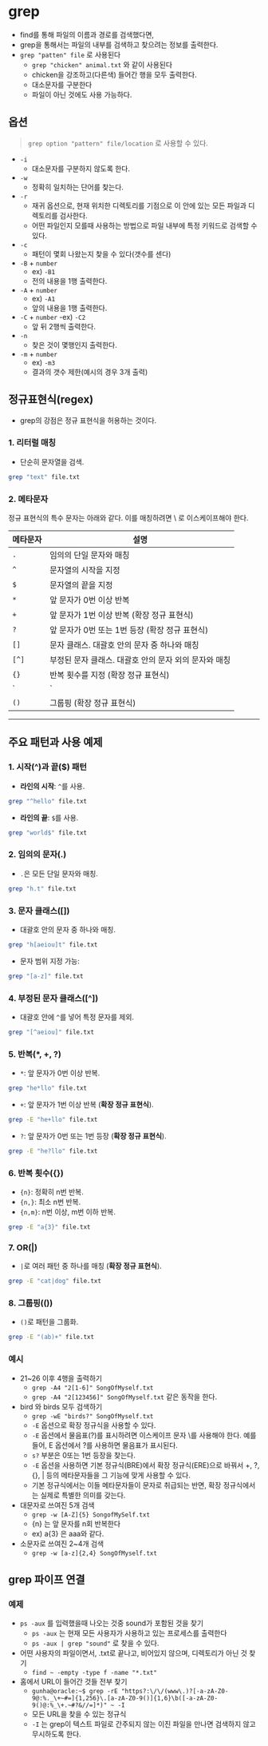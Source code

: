 # grep

- find를 통해 파일의 이름과 경로를 검색했다면,
- grep을 통해서는 파일의 내부를 검색하고 찾으려는 정보를 출력한다.
- `grep "patten" file` 로 사용된다
    - `grep "chicken" animal.txt` 와 같이 사용된다
    - chicken을 강조하고(다른색) 들어간 행을 모두 출력한다.
    - 대소문자를 구분한다
    - 파일이 아닌 것에도 사용 가능하다.

## 옵션

> `grep option "pattern" file/location` 로 사용할 수 있다.

- `-i`
    - 대소문자를 구분하지 않도록 한다.
- `-w`
    - 정확히 일치하는 단어를 찾는다.
- `-r`
    - 재귀 옵션으로, 현재 위치한 디렉토리를 기점으로 이 안에 있는 모든 파일과 디렉토리를 검사한다.
    - 어떤 파일인지 모를때 사용하는 방법으로 파일 내부에 특정 키워드로 검색할 수 있다.
- `-c`
    - 패턴이 몇회 나왔는지 찾을 수 있다(갯수를 센다)
- `-B` + `number`
    - ex) `-B1`
    - 전의 내용을 1행 출력한다.
- `-A` + `number`
    - ex) `-A1`
    - 앞의 내용을 1행 출력한다.
- `-C` + `number`
    -ex) `-C2`
    - 앞 뒤 2행씩 출력한다.
- `-n`
    - 찾은 것이 몇행인지 출력한다.
- `-m` + `number`
    - ex) `-m3`
    - 결과의 갯수 제한(예시의 경우 3개 출력)

## 정규표현식(regex)

- grep의 강점은 정규 표현식을 허용하는 것이다.

### **1. 리터럴 매칭**
- 단순히 문자열을 검색.
```bash
grep "text" file.txt
```

### **2. 메타문자**
정규 표현식의 특수 문자는 아래와 같다. 이를 매칭하려면 \ 로 이스케이프해야 한다.

| 메타문자 | 설명 |
|----------|------|
| `.`      | 임의의 단일 문자와 매칭 |
| `^`      | 문자열의 시작을 지정 |
| `$`      | 문자열의 끝을 지정 |
| `*`      | 앞 문자가 0번 이상 반복 |
| `+`      | 앞 문자가 1번 이상 반복 (확장 정규 표현식) |
| `?`      | 앞 문자가 0번 또는 1번 등장 (확장 정규 표현식) |
| `[]`     | 문자 클래스. 대괄호 안의 문자 중 하나와 매칭 |
| `[^]`    | 부정된 문자 클래스. 대괄호 안의 문자 외의 문자와 매칭 |
| `{}`     | 반복 횟수를 지정 (확장 정규 표현식) |
| `|`      | OR 연산자 (확장 정규 표현식) |
| `()`     | 그룹핑 (확장 정규 표현식) |

---

## 주요 패턴과 사용 예제

### **1. 시작(^)과 끝($) 패턴**
- **라인의 시작**: `^`를 사용.
```bash
grep "^hello" file.txt
```
- **라인의 끝**: `$`를 사용.
```bash
grep "world$" file.txt
```

### **2. 임의의 문자(.)**
- `.`은 모든 단일 문자와 매칭.
```bash
grep "h.t" file.txt
```

### **3. 문자 클래스([])**
- 대괄호 안의 문자 중 하나와 매칭.
```bash
grep "h[aeiou]t" file.txt
```
- 문자 범위 지정 가능:
```bash
grep "[a-z]" file.txt
```

### **4. 부정된 문자 클래스([^])**
- 대괄호 안에 `^`를 넣어 특정 문자를 제외.
```bash
grep "[^aeiou]" file.txt
```

### **5. 반복(*, +, ?)**
- `*`: 앞 문자가 0번 이상 반복.
```bash
grep "he*llo" file.txt
```
- `+`: 앞 문자가 1번 이상 반복 (**확장 정규 표현식**).
```bash
grep -E "he+llo" file.txt
```
- `?`: 앞 문자가 0번 또는 1번 등장 (**확장 정규 표현식**).
```bash
grep -E "he?llo" file.txt
```

### **6. 반복 횟수({})**
- `{n}`: 정확히 n번 반복.
- `{n,}`: 최소 n번 반복.
- `{n,m}`: n번 이상, m번 이하 반복.
```bash
grep -E "a{3}" file.txt
```

### **7. OR(|)**
- `|`로 여러 패턴 중 하나를 매칭 (**확장 정규 표현식**).
```bash
grep -E "cat|dog" file.txt
```

### **8. 그룹핑(())**
- `()`로 패턴을 그룹화.
```bash
grep -E "(ab)+" file.txt
```

### 예시

- 21~26 이후 4행을 출력하기
    - `grep -A4 "2[1-6]" SongOfMyself.txt`
    - `grep -A4 "2[123456]" SongOfMyself.txt` 같은 동작을 한다.
- bird 와 birds 모두 검색하기
    - `grep -wE "birds?" SongOfMyself.txt`
    - `-E` 옵션으로 확장 정규식을 사용할 수 있다. 
    - `-E` 옵션에서 물음표(?)를 표시하려면 이스케이프 문자 \를 사용해야 한다. 예를 들어, E 옵션에서 \?를 사용하면  물음표가 표시된다.
    - `s?` 부분은 0또는 1번 등장을 찾는다.
    - `-E` 옵션을 사용하면 기본 정규식(BRE)에서 확장 정규식(ERE)으로 바꿔서 +, ?, {}, | 등의 메타문자들을 그 기능에 맞게 사용할 수 있다.
    - 기본 정규식에서는 이들 메타문자들이 문자로 취급되는 반면, 확장 정규식에서는 실제로 특별한 의미를 갖는다.
- 대문자로 쓰여진 5개 검색
    - `grep -w [A-Z]{5} SongofMySelf.txt`
    - {n} 는 앞 문자를 n회 반복한다
    - ex) a{3} 은 aaa와 같다.
- 소문자로 쓰여진 2~4개 검색
    - `grep -w [a-z]{2,4} SongOfMyself.txt`

## grep 파이프 연결

### 예제

-  `ps -aux` 를 입력했을때 나오는 것중 sound가 포함된 것을 찾기
    - `ps -aux` 는 현재 모든 사용자가 사용하고 있는 프로세스를 출력한다
    - `ps -aux | grep "sound"` 로 찾을 수 있다.
- 어떤 사용자의 파일이면서, .txt로 끝나고, 비어있지 않으며, 디렉토리가 아닌 것 찾기
    - `find ~ -empty -type f -name "*.txt"`
- 홈에서 URL이 들어간 것들 전부 찾기
    - `gunha@oracle:~$ grep -rE "https?:\/\/(www\.)?[-a-zA-Z0-9@:%._\+~#=]{1,256}\.[a-zA-Z0-9()]{1,6}\b([-a-zA-Z0-9()@:%_\+.~#?&//=]*)" ~ -I`
    - 모든 URL을 찾을 수 있는 정규식
    - `-I` 는 grep이 텍스트 파일로 간주되지 않는 이진 파일을 만나면 검색하지 않고 무시하도록 한다.